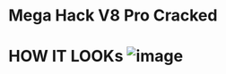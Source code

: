 # Mega Hack V8 Pro Cracked



# **HOW IT LOOKs** ![image](https://github.com/user-attachments/assets/e64b9578-c64b-4346-a8a3-07166a3d2596)

